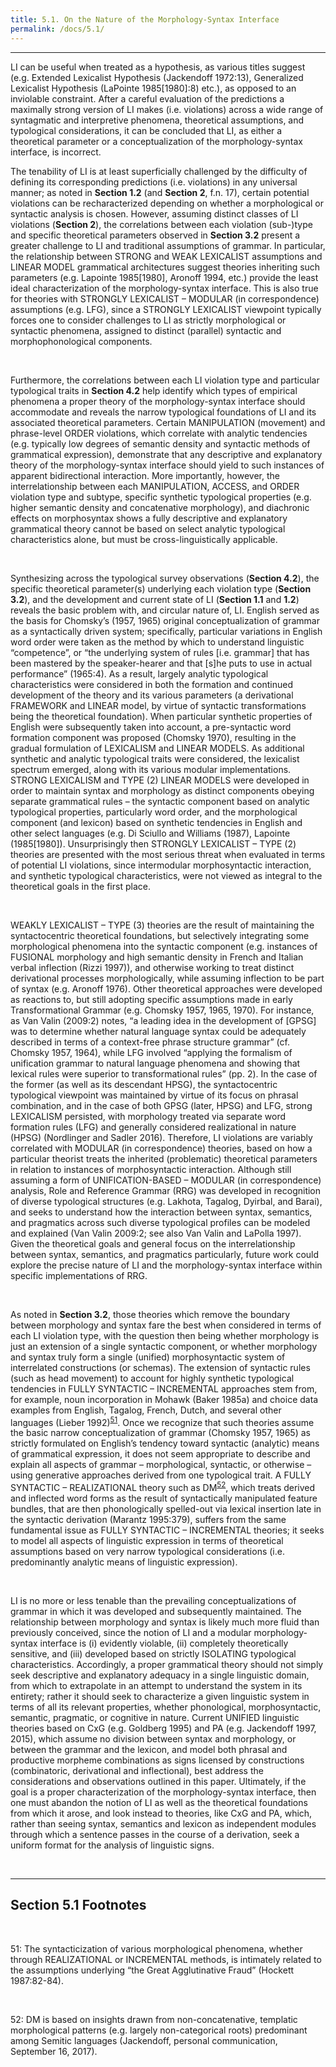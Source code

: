 ```yaml
---
title: 5.1. On the Nature of the Morphology-Syntax Interface
permalink: /docs/5.1/
---
```


***

LI can be useful when treated as a hypothesis, as various titles suggest (e.g. Extended Lexicalist Hypothesis (Jackendoff 1972:13), Generalized Lexicalist Hypothesis (LaPointe 1985[1980]:8) etc.), as opposed to an inviolable constraint. After a careful evaluation of the predictions a maximally strong version of LI makes (i.e. violations) across a wide range of syntagmatic and interpretive phenomena, theoretical assumptions, and typological considerations, it can be concluded that LI, as either a theoretical parameter or a conceptualization of the morphology-syntax interface, is incorrect.  
  
The tenability of LI is at least superficially challenged by the difficulty of defining its corresponding predictions (i.e. violations) in any universal manner; as noted in **Section 1.2** (and **Section 2**, f.n. 17), certain potential violations can be recharacterized depending on whether a morphological or syntactic analysis is chosen. However, assuming distinct classes of LI violations (**Section 2**), the correlations between each violation (sub-)type and specific theoretical parameters observed in **Section 3.2** present a greater challenge to LI and traditional assumptions of grammar. In particular, the relationship between STRONG and WEAK LEXICALIST assumptions and LINEAR MODEL grammatical architectures suggest theories inheriting such parameters (e.g. Lapointe 1985[1980], Aronoff 1994, etc.) provide the least ideal characterization of the morphology-syntax interface. This is also true for theories with STRONGLY LEXICALIST – MODULAR (in correspondence) assumptions (e.g. LFG), since a STRONGLY LEXICALIST viewpoint typically forces one to consider challenges to LI as strictly morphological or syntactic phenomena, assigned to distinct (parallel) syntactic and morphophonological components.  

<br/>

Furthermore, the correlations between each LI violation type and particular typological traits in **Section 4.2** help identify which types of empirical phenomena a proper theory of the morphology-syntax interface should accommodate and reveals the narrow typological foundations of LI and its associated theoretical parameters. Certain MANIPULATION (movement) and phrase-level ORDER violations, which correlate with analytic tendencies (e.g. typically low degrees of semantic density and syntactic methods of grammatical expression), demonstrate that any descriptive and explanatory theory of the morphology-syntax interface should yield to such instances of apparent bidirectional interaction. More importantly, however, the interrelationship between each MANIPULATION, ACCESS, and ORDER violation type and subtype, specific synthetic typological properties (e.g. higher semantic density and concatenative morphology), and diachronic effects on morphosyntax shows a fully descriptive and explanatory grammatical theory cannot be based on select analytic typological characteristics alone, but must be cross-linguistically applicable.  

<br/>

Synthesizing across the typological survey observations (**Section 4.2**), the specific theoretical parameter(s) underlying each violation type (**Section 3.2**), and the development and current state of LI (**Section 1.1** and **1.2**) reveals the basic problem with, and circular nature of, LI. English served as the basis for Chomsky’s (1957, 1965) original conceptualization of grammar as a syntactically driven system; specifically, particular variations in English word order were taken as the method by which to understand linguistic “competence”, or “the underlying system of rules [i.e. grammar] that has been mastered by the speaker-hearer and that [s]he puts to use in actual performance” (1965:4). As a result, largely analytic typological characteristics were considered in both the formation and continued development of the theory and its various parameters (a derivational FRAMEWORK and LINEAR model, by virtue of syntactic transformations being the theoretical foundation). When particular synthetic properties of English were subsequently taken into account, a pre-syntactic word formation component was proposed (Chomsky 1970), resulting in the gradual formulation of LEXICALISM and LINEAR MODELS. As additional synthetic and analytic typological traits were considered, the lexicalist spectrum emerged, along with its various modular implementations. STRONG LEXICALISM and TYPE (2) LINEAR MODELS were developed in order to maintain syntax and morphology as distinct components obeying separate grammatical rules – the syntactic component based on analytic typological properties, particularly word order, and the morphological component (and lexicon) based on synthetic tendencies in English and other select languages (e.g. Di Sciullo and Williams (1987), Lapointe (1985[1980]). Unsurprisingly then STRONGLY LEXICALIST – TYPE (2) theories are presented with the most serious threat when evaluated in terms of potential LI violations, since intermodular morphosyntactic interaction, and synthetic typological characteristics, were not viewed as integral to the theoretical goals in the first place.  

<br/>

WEAKLY LEXICALIST – TYPE (3) theories are the result of maintaining the syntactocentric theoretical foundations, but selectively integrating some morphological phenomena into the syntactic component (e.g. instances of FUSIONAL morphology and high semantic density in French and Italian verbal inflection (Rizzi 1997)), and otherwise working to treat distinct derivational processes morphologically, while assuming inflection to be part of syntax (e.g. Aronoff 1976). Other theoretical approaches were developed as reactions to, but still adopting specific assumptions made in early Transformational Grammar (e.g. Chomsky 1957, 1965, 1970). For instance, as Van Valin (2009:2) notes, “a leading idea in the development of [GPSG] was to determine whether natural language syntax could be adequately described in terms of a context-free phrase structure grammar” (cf. Chomsky 1957, 1964), while LFG involved “applying the formalism of unification grammar to natural language phenomena and showing that lexical rules were superior to transformational rules” (pp. 2). In the case of the former (as well as its descendant HPSG), the syntactocentric typological viewpoint was maintained by virtue of its focus on phrasal combination, and in the case of both GPSG (later, HPSG) and LFG, strong LEXICALISM persisted, with morphology treated via separate word formation rules (LFG) and generally considered realizational in nature (HPSG) (Nordlinger and Sadler 2016). Therefore, LI violations are variably correlated with MODULAR (in correspondence) theories, based on how a particular theorist treats the inherited (problematic) theoretical parameters in relation to instances of morphosyntactic interaction. Although still assuming a form of UNIFICATION-BASED – MODULAR (in correspondence) analysis, Role and Reference Grammar (RRG) was developed in recognition of diverse typological structures (e.g. Lakhota, Tagalog, Dyirbal, and Barai), and seeks to understand how the interaction between syntax, semantics, and pragmatics across such diverse typological profiles can be modeled and explained (Van Valin 2009:2; see also Van Valin and LaPolla 1997). Given the theoretical goals and general focus on the interrelationship between syntax, semantics, and pragmatics particularly, future work could explore the precise nature of LI and the morphology-syntax interface within specific implementations of RRG.  

<br/>

As noted in **Section 3.2**, those theories which remove the boundary between morphology and syntax fare the best when considered in terms of each LI violation type, with the question then being whether morphology is just an extension of a single syntactic component, or whether morphology and syntax truly form a single (unified) morphosyntactic system of interrelated constructions (or schemas). The extension of syntactic rules (such as head movement) to account for highly synthetic typological tendencies in FULLY SYNTACTIC – INCREMENTAL approaches stem from, for example, noun incorporation in Mohawk (Baker 1985a) and choice data examples from English, Tagalog, French, Dutch, and several other languages (Lieber 1992)<sup>[51](#fn51)</sup>. Once we recognize that such theories assume the basic narrow conceptualization of grammar (Chomsky 1957, 1965) as strictly formulated on English’s tendency toward syntactic (analytic) means of grammatical expression, it does not seem appropriate to describe and explain all aspects of grammar – morphological, syntactic, or otherwise – using generative approaches derived from one typological trait. A FULLY SYNTACTIC – REALIZATIONAL theory such as DM<sup>[52](#fn52)</sup>, which treats derived and inflected word forms as the result of syntactically manipulated feature bundles, that are then phonologically spelled-out via lexical insertion late in the syntactic derivation (Marantz 1995:379), suffers from the same fundamental issue as FULLY SYNTACTIC – INCREMENTAL theories; it seeks to model all aspects of linguistic expression in terms of theoretical assumptions based on very narrow typological considerations (i.e. predominantly analytic means of linguistic expression).  

<br/>

LI is no more or less tenable than the prevailing conceptualizations of grammar in which it was developed and subsequently maintained. The relationship between morphology and syntax is likely much more fluid than previously conceived, since the notion of LI and a modular morphology-syntax interface is (i) evidently violable, (ii) completely theoretically sensitive, and (iii) developed based on strictly ISOLATING typological characteristics. Accordingly, a proper grammatical theory should not simply seek descriptive and explanatory adequacy in a single linguistic domain, from which to extrapolate in an attempt to understand the system in its entirety; rather it should seek to characterize a given linguistic system in terms of all its relevant properties, whether phonological, morphosyntactic, semantic, pragmatic, or cognitive in nature. Current UNIFIED linguistic theories based on CxG (e.g. Goldberg 1995) and PA (e.g. Jackendoff 1997, 2015), which assume no division between syntax and morphology, or between the grammar and the lexicon, and model both phrasal and productive morpheme combinations as signs licensed by constructions (combinatoric, derivational and inflectional), best address the considerations and observations outlined in this paper. Ultimately, if the goal is a proper characterization of the morphology-syntax interface, then one must abandon the notion of LI as well as the theoretical foundations from which it arose, and look instead to theories, like CxG and PA, which, rather than seeing syntax, semantics and lexicon as independent modules through which a sentence passes in the course of a derivation, seek a uniform format for the analysis of linguistic signs.  

<br/>

***

## Section 5.1 Footnotes

<br/>

<a name="fn51">51</a>: The syntacticization of various morphological phenomena, whether through REALIZATIONAL or INCREMENTAL methods, is intimately related to the assumptions underlying “the Great Agglutinative Fraud” (Hockett 1987:82-84).  

<br/>

<a name="fn52">52</a>: DM is based on insights drawn from non-concatenative, templatic morphological patterns (e.g. largely non-categorical roots) predominant among Semitic languages (Jackendoff, personal communication, September 16, 2017).  
